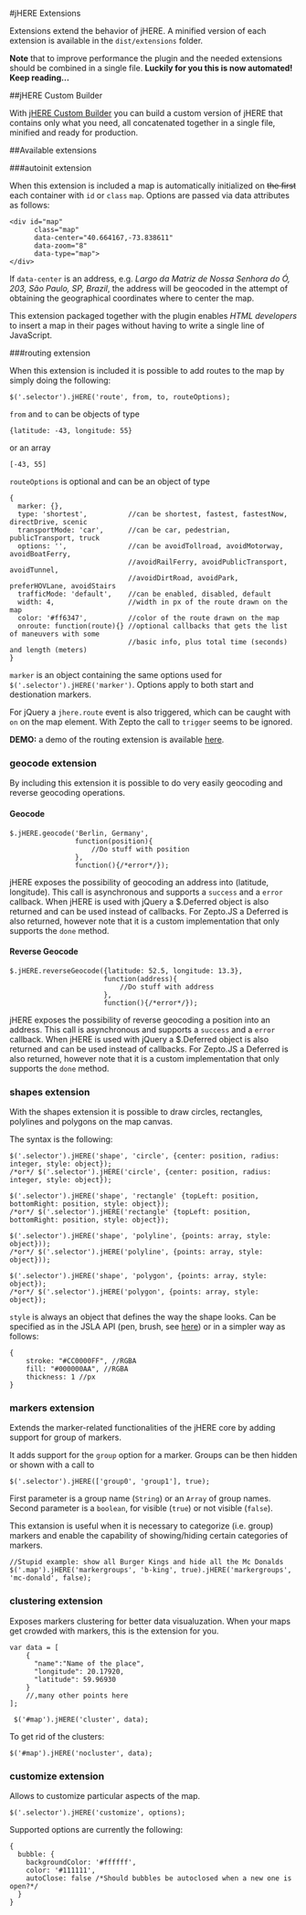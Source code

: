 #jHERE Extensions

Extensions extend the behavior of jHERE. A minified version of each extension is available in the `dist/extensions` folder.

**Note** that to improve performance the plugin and the needed extensions should be combined in a single file. **Luckily for you this is now automated! Keep reading…**

##jHERE Custom Builder

With [jHERE Custom Builder](http://custom.jhere.net/) you can build a custom version of jHERE that contains only what you need, all concatenated together in a single file, minified and ready for production.

##Available extensions

###autoinit extension

When this extension is included a map is automatically initialized on ~~the first~~ each container with `id` or `class` `map`. Options are passed via data attributes as follows:

	<div id="map"
		  class="map"
		  data-center="40.664167,-73.838611"
		  data-zoom="8"
		  data-type="map">
	</div>
	
If `data-center` is an address, e.g. *Largo da Matriz de Nossa Senhora do Ó, 203, São Paulo, SP, Brazil*, the address will be geocoded in the attempt of obtaining the geographical coordinates where to center the map.
	
This extension packaged together with the plugin enables *HTML developers* to insert a map in their pages without having to write a single line of JavaScript.
 
###routing extension

When this extension is included it is possible to add routes to the map by simply doing the following:

`$('.selector').jHERE('route', from, to, routeOptions);`

`from` and `to` can be objects of type

`{latitude: -43, longitude: 55}`

or an array

`[-43, 55]`

`routeOptions` is optional and can be an object of type

	{
	  marker: {},
	  type: 'shortest',          //can be shortest, fastest, fastestNow, directDrive, scenic
	  transportMode: 'car',      //can be car, pedestrian, publicTransport, truck
	  options: '',               //can be avoidTollroad, avoidMotorway, avoidBoatFerry,
	                             //avoidRailFerry, avoidPublicTransport, avoidTunnel,
	                             //avoidDirtRoad, avoidPark, preferHOVLane, avoidStairs
	  trafficMode: 'default',    //can be enabled, disabled, default
	  width: 4,                  //width in px of the route drawn on the map
	  color: '#ff6347',          //color of the route drawn on the map
	  onroute: function(route){} //optional callbacks that gets the list of maneuvers with some
                                 //basic info, plus total time (seconds) and length (meters)
	}

`marker` is an object containing the same options used for
`$('.selector').jHERE('marker')`. Options apply to both start and destionation markers.

For jQuery a `jhere.route` event is also triggered, which can be caught with `on` on the map element. With Zepto the call to `trigger` seems to be ignored.

**DEMO:** a demo of the routing extension is available [here](http://bin.jhere.net/4134408).

### geocode extension

By including this extension it is possible to do very easily geocoding and reverse geocoding operations.

#### Geocode

	$.jHERE.geocode('Berlin, Germany',
	                function(position){
	                    //Do stuff with position
	                },
	                function(){/*error*/});

jHERE exposes the possibility of geocoding an address
into (latitude, longitude). This call is asynchronous
and supports a `success` and a `error` callback.
When jHERE is used with jQuery a $.Deferred object is also returned
and can be used instead of callbacks. For Zepto.JS a Deferred is also returned,
however note that it is a custom implementation that only supports the `done` method.

#### Reverse Geocode

	$.jHERE.reverseGeocode({latitude: 52.5, longitude: 13.3},
	                       function(address){
	                           //Do stuff with address
	                       },
	                       function(){/*error*/});

jHERE exposes the possibility of reverse geocoding a position
into an address. This call is asynchronous
and supports a `success` and a `error` callback.
When jHERE is used with jQuery a $.Deferred object is also returned
and can be used instead of callbacks. For Zepto.JS a Deferred is also returned,
however note that it is a custom implementation that only supports the `done` method.

### shapes extension

With the shapes extension it is possible to draw circles, rectangles, polylines and polygons on the map canvas.

The syntax is the following:

	$('.selector').jHERE('shape', 'circle', {center: position, radius: integer, style: object});
	/*or*/ $('.selector').jHERE('circle', {center: position, radius: integer, style: object});
	
	$('.selector').jHERE('shape', 'rectangle' {topLeft: position, bottomRight: position, style: object});
	/*or*/ $('.selector').jHERE('rectangle' {topLeft: position, bottomRight: position, style: object});
    
	$('.selector').jHERE('shape', 'polyline', {points: array, style: object}));
	/*or*/ $('.selector').jHERE('polyline', {points: array, style: object}));

	$('.selector').jHERE('shape', 'polygon', {points: array, style: object});
	/*or*/ $('.selector').jHERE('polygon', {points: array, style: object});
	
`style` is always an object that defines the way the shape looks. Can be specified as in the JSLA API (pen, brush, see [here](http://developer.here.net/apiexplorer/index.html#examples/js/shapes/map-with-shapes/)) or in a simpler way as follows:

	{
		stroke: "#CC0000FF", //RGBA
		fill: "#000000AA", //RGBA
		thickness: 1 //px
	}
	
### markers extension

Extends the marker-related functionalities of the jHERE core by adding support for group of markers.

It adds support for the `group` option for a marker. Groups can be then hidden or shown with a call to

	$('.selector').jHERE(['group0', 'group1'], true);

First parameter is a group name (`String`) or an `Array` of group names. Second parameter is a `boolean`, for visible (`true`) or not visible (`false`).

This extansion is useful when it is necessary to categorize (i.e. group) markers and enable the capability of showing/hiding certain categories of markers.

	//Stupid example: show all Burger Kings and hide all the Mc Donalds
	$('.map').jHERE('markergroups', 'b-king', true).jHERE('markergroups', 'mc-donald', false);

### clustering extension

Exposes markers clustering for better data visualuzation. When your maps get crowded with markers, this is the extension for you.

	var data = [
		{
		  "name":"Name of the place",
		  "longitude": 20.17920,
		  "latitude": 59.96930
		}
		//,many other points here
	];
	
	 $('#map').jHERE('cluster', data);

To get rid of the clusters:

	$('#map').jHERE('nocluster', data);
	
### customize extension

Allows to customize particular aspects of the map.

    $('.selector').jHERE('customize', options);
    
Supported options are currently the following:

    {
      bubble: {
        backgroundColor: '#ffffff',
        color: '#111111',
        autoClose: false /*Should bubbles be autoclosed when a new one is open?*/
      }
    }